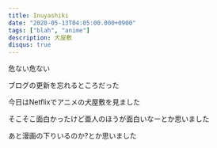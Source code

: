 ```yaml
---
title: Inuyashiki
date: "2020-05-13T04:05:00.000+0900"
tags: ["blah", "anime"]
description: 犬屋敷
disqus: true
---
```


危ない危ない

ブログの更新を忘れるところだった

今日はNetflixでアニメの犬屋敷を見ました

そこそこ面白かったけど亜人のほうが面白いなーとか思いました

あと漫画の下りいるのか?とか思いました
